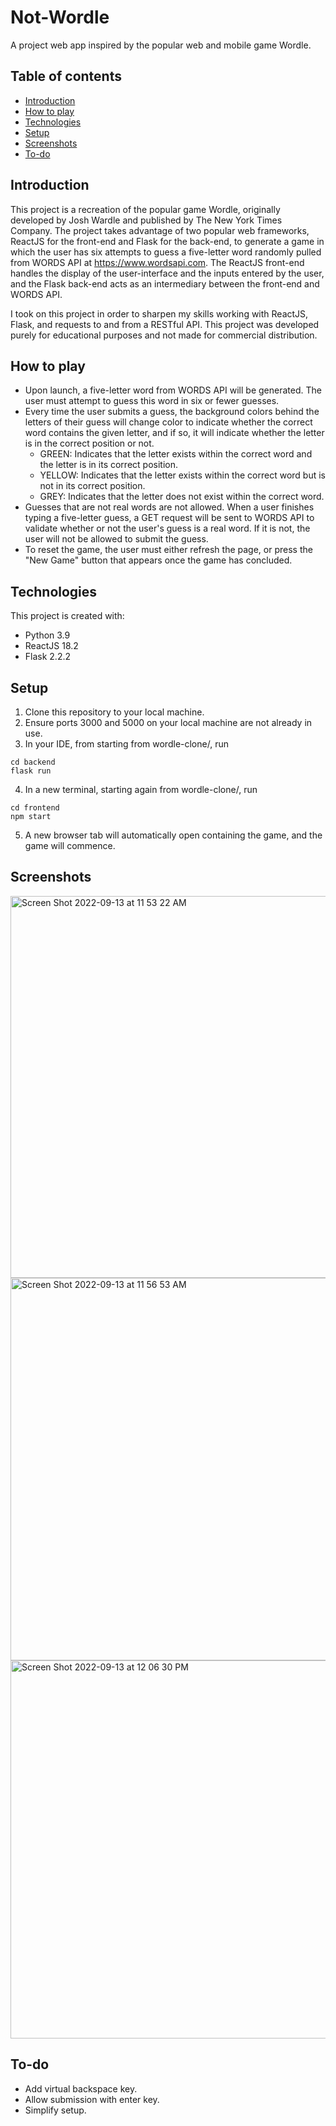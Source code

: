 # Not-Wordle
A project web app inspired by the popular web and mobile game Wordle.

## Table of contents
* [Introduction](#introduction)
* [How to play](#how-to-play)
* [Technologies](#technologies)
* [Setup](#setup)
* [Screenshots](#screenshots)
* [To-do](#to-do)

## Introduction
This project is a recreation of the popular game Wordle, originally developed by Josh Wardle and published by The New York Times Company. The project takes advantage of two popular web frameworks, ReactJS for the front-end and Flask for the back-end, to generate a game in which the user has six attempts to guess a five-letter word randomly pulled from WORDS API at https://www.wordsapi.com. The ReactJS front-end handles the display of the user-interface and the inputs entered by the user, and the Flask back-end acts as an intermediary between the front-end and WORDS API. 

I took on this project in order to sharpen my skills working with ReactJS, Flask, and requests to and from a RESTful API. This project was developed purely for educational purposes and not made for commercial distribution.

## How to play
* Upon launch, a five-letter word from WORDS API will be generated. The user must attempt to guess this word in six or fewer guesses.
* Every time the user submits a guess, the background colors behind the letters of their guess will change color to indicate whether the correct word contains the given letter, and if so, it will indicate whether the letter is in the correct position or not.
  * GREEN: Indicates that the letter exists within the correct word and the letter is in its correct position.
  * YELLOW: Indicates that the letter exists within the correct word but is not in its correct position.
  * GREY: Indicates that the letter does not exist within the correct word.
* Guesses that are not real words are not allowed. When a user finishes typing a five-letter guess, a GET request will be sent to WORDS API to validate whether or not the user's guess is a real word. If it is not, the user will not be allowed to submit the guess.
* To reset the game, the user must either refresh the page, or press the "New Game" button that appears once the game has concluded.

## Technologies
This project is created with:
* Python 3.9
* ReactJS 18.2
* Flask 2.2.2

## Setup
1. Clone this repository to your local machine.
2. Ensure ports 3000 and 5000 on your local machine are not already in use.
3. In your IDE, from starting from wordle-clone/, run 
```
cd backend
flask run
```

4. In a new terminal, starting again from wordle-clone/, run
```
cd frontend
npm start
```

5. A new browser tab will automatically open containing the game, and the game will commence.

## Screenshots
<img width="611" alt="Screen Shot 2022-09-13 at 11 53 22 AM" src="https://user-images.githubusercontent.com/42651770/189986366-1f560458-0fdb-4f19-afff-42fc2d58c1ce.png">
<img width="612" alt="Screen Shot 2022-09-13 at 11 56 53 AM" src="https://user-images.githubusercontent.com/42651770/189987139-10e60dba-dec5-4314-beab-99746aeff3ff.png">
<img width="605" alt="Screen Shot 2022-09-13 at 12 06 30 PM" src="https://user-images.githubusercontent.com/42651770/189988800-bf935270-d82b-42ea-af2b-5e1b41c48b74.png">

## To-do
* Add virtual backspace key.
* Allow submission with enter key.
* Simplify setup.

